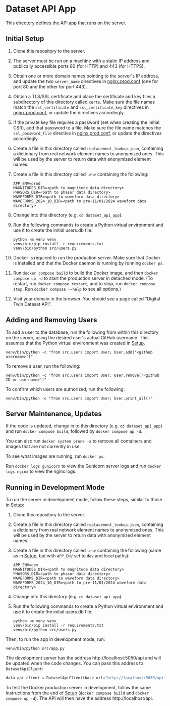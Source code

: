 # Dataset API App

This directory defines the API app that runs on the server.

## Initial Setup

1. Clone this repository to the server.

2. The server must be run on a machine with a static IP address and publically
   accessible ports 80 (for HTTP) and 443 (for HTTPS).

3. Obtain one or more domain names pointing to the server's IP address, and update the
   two `server_name` directives in [nginx.prod.conf](nginx.prod.conf) (one for port 80
   and the other for port 443).

4. Obtain a TLS/SSL certificate and place the certificate and key files a subdirectory
   of this directory called `certs`. Make sure the file names match the `ssl_certificate`
   and `ssl_certificate_key` directives in [nginx.prod.conf](nginx.prod.conf), or update
   the directives accordingly.

5. If the private key file requires a password (set when creating the initial CSR), add
   that password to a file. Make sure the file name matches the `ssl_password_file`
   directive in [nginx.prod.conf](nginx.prod.conf), or update the directives accordingly.

6. Create a file in this directory called `replacement_lookup.json`, containing a
   dictionary from real network element names to anonymized ones. This will be used by
   the server to return data with anonymized element names.

7. Create a file in this directory called `.env` containing the following:

   ```env
   APP_ENV=prod
   MAGNITUDES_DIR=<path to magnitude data directory>
   PHASORS_DIR=<path to phasor data directory>
   WAVEFORMS_DIR=<path to waveform data directory>
   WAVEFORMS_2024_10_DIR=<path to pre-11/01/2024 waveform data directory>
   ```

8. Change into this directory (e.g. `cd dataset_api_app`).

9. Run the following commands to create a Python virtual environment and use it to
   create the initial users.db file:

   ```
   python -m venv venv
   venv/bin/pip install -r requirements.txt
   venv/bin/python src/users.py
   ```

10. Docker is required to run the production server. Make sure that Docker is installed
    and that the Docker daemon is running by running `docker ps`.

11. Run `docker compose build` to build the Docker image, and then `docker compose up -d`
    to start the production server in detached mode. (To restart, run
    `docker compose restart`, and to stop, run `docker compose stop`. Run
    `docker compose --help` to see all options.)

12. Visit your domain in the browser. You should see a page called "Digital Twin Dataset
    API".

## Adding and Removing Users

To add a user to the database, run the following from within this directory on the
server, using the desired user's actual GitHub username. This assumes that the Python
virtual environment was created in [Setup](#setup).

```
venv/bin/python -c "from src.users import User; User.add('<github username>')"
```

To remove a user, run the following:

```
venv/bin/python -c "from src.users import User; User.remove('<github ID or username>')"
```

To confirm which users are authorized, run the following:

```
venv/bin/python -c "from src.users import User; User.print_all()"
```

## Server Maintenance, Updates

If the code is updated, change in to this directory (e.g. `cd dataset_api_app`) and run
`docker compose build`, followed by `docker compose up -d`.

You can also run `docker system prune -a` to remove all containers and images that are
not currently in use.

To see what images are running, run `docker ps`.

Run `docker logs gunicorn` to view the Gunicorn server logs and run `docker logs nginx`
to view the nginx logs.

## Running in Development Mode

To run the server in development mode, follow these steps, similar to those in
[Setup](#setup):

1. Clone this repository to the server.

2. Create a file in this directory called `replacement_lookup.json`, containing a
   dictionary from real network element names to anonymized ones. This will be used by
   the server to return data with anonymized element names.

3. Create a file in this directory called `.env` containing the following (same as in
   [Setup](#setup), but with `APP_ENV` set to `dev` and local paths):

   ```env
   APP_ENV=dev
   MAGNITUDES_DIR=<path to magnitude data directory>
   PHASORS_DIR=<path to phasor data directory>
   WAVEFORMS_DIR=<path to waveform data directory>
   WAVEFORMS_2024_10_DIR=<path to pre-11/01/2024 waveform data directory>
   ```

4. Change into this directory (e.g. `cd dataset_api_app`).

5. Run the following commands to create a Python virtual environment and use it to
   create the initial users.db file:

   ```
   python -m venv venv
   venv/bin/pip install -r requirements.txt
   venv/bin/python src/users.py
   ```

Then, to run the app in development mode, run:

```
venv/bin/python src/app.py
```

The development server has the address http://localhost:5050/api and will be updated
when the code changes. You can pass this address to `DatasetApiClient`:

```python
data_api_client = DatasetApiClient(base_url="http://localhost:5050/api")
```

To test the Docker production server in development, follow the same instructions from
the end of [Setup](#setup) (`docker compose build` and `docker compose up -d`). The
API will then have the address http://localhost/api.
